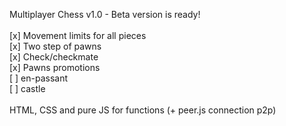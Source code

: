  Multiplayer Chess v1.0 - Beta version is ready!<br/><br/>
[x] Movement limits for all pieces<br/>
[x] Two step of pawns<br/>
[x] Check/checkmate<br/>
[x] Pawns promotions<br/>
[  ] en-passant<br/>
[  ] castle<br/><br/>
HTML, CSS and pure JS for functions (+ peer.js connection p2p)
